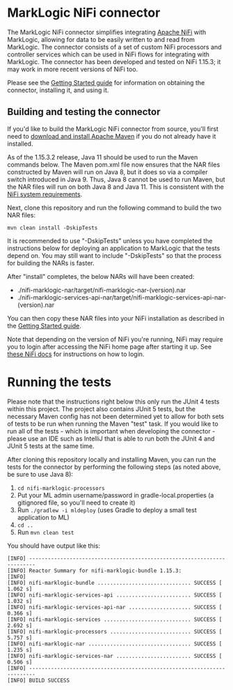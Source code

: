 # MarkLogic NiFi connector

The MarkLogic NiFi connector simplifies integrating [Apache NiFi](https://nifi.apache.org/) with MarkLogic, allowing for 
data to be easily written to and read from MarkLogic. The connector consists of a set of custom NiFi processors and 
controller services which can be used in NiFi flows for integrating with MarkLogic. The connector has been developed 
and tested on NiFi 1.15.3; it may work in more recent versions of NiFi too. 

Please see the [Getting Started guide](https://marklogic.github.io/nifi/getting-started) 
for information on obtaining the connector, installing it, and using it. 


## Building and testing the connector

If you'd like to build the MarkLogic NiFi connector from source, you'll first need to 
[download and install Apache Maven](https://maven.apache.org/) if you do not already have it installed. 

As of the 1.15.3.2 release, Java 11 should be used to run the Maven commands below. The Maven pom.xml file now ensures
that the NAR files constructed by Maven will run on Java 8, but it does so via a compiler switch introduced in Java 9. 
Thus, Java 8 cannot be used to run Maven, but the NAR files will run on both Java 8 and Java 11. This is consistent
with the [NiFi system requirements](https://nifi.apache.org/docs/nifi-docs/html/administration-guide.html#system_requirements).

Next, clone this repository and run the following command to build the two NAR files:

    mvn clean install -DskipTests

It is recommended to use "-DskipTests" unless you have completed the instructions below for deploying an application to 
MarkLogic that the tests depend on. You may still want to include "-DskipTests" so that the process for building the NARs
is faster. 

After "install" completes, the below NARs will have been created:

- ./nifi-marklogic-nar/target/nifi-marklogic-nar-(version).nar
- ./nifi-marklogic-services-api-nar/target/nifi-marklogic-services-api-nar-(version).nar

You can then copy these NAR files into your NiFi installation as described in the 
[Getting Started guide](https://marklogic.github.io/nifi/getting-started).

Note that depending on the version of NiFi you're running, NiFi may require you to login after accessing the NiFi 
home page after starting it up. See [these NiFi docs](https://nifi.apache.org/docs/nifi-docs/html/getting-started.html#i-started-nifi-now-what)
for instructions on how to login.


Running the tests
=========

Please note that the instructions right below this only run the JUnit 4 tests within this project. The project
also contains JUnit 5 tests, but the necessary Maven config has not been determined yet to allow for both sets of tests
to be run when running the Maven "test" task. If you would like to run all of the tests - which is important when 
developing the connector - please use an IDE such as IntelliJ that is able to run both the JUnit 4 and JUnit 5 tests 
at the same time.

After cloning this repository locally and installing Maven, you can run the tests for the connector by performing the 
following steps (as noted above, be sure to use Java 8):

1. `cd nifi-marklogic-processors`
1. Put your ML admin username/password in gradle-local.properties (a gitignored file, so you'll need to create it)
1. Run `./gradlew -i mldeploy` (uses Gradle to deploy a small test application to ML)
1. `cd ..`
1. Run `mvn clean test`

You should have output like this:

```
[INFO] ------------------------------------------------------------------------
[INFO] Reactor Summary for nifi-marklogic-bundle 1.15.3:
[INFO] 
[INFO] nifi-marklogic-bundle .............................. SUCCESS [  1.062 s]
[INFO] nifi-marklogic-services-api ........................ SUCCESS [  1.032 s]
[INFO] nifi-marklogic-services-api-nar .................... SUCCESS [  0.366 s]
[INFO] nifi-marklogic-services ............................ SUCCESS [  2.692 s]
[INFO] nifi-marklogic-processors .......................... SUCCESS [  5.757 s]
[INFO] nifi-marklogic-nar ................................. SUCCESS [  1.235 s]
[INFO] nifi-marklogic-services-nar ........................ SUCCESS [  0.506 s]
[INFO] ------------------------------------------------------------------------
[INFO] BUILD SUCCESS
```
